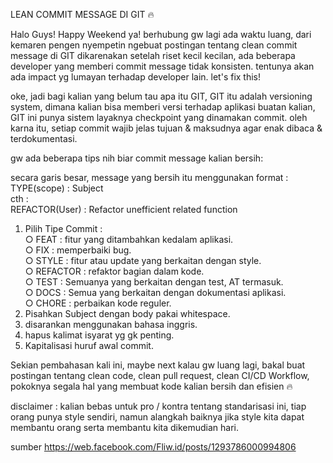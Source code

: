 LEAN COMMIT MESSAGE DI GIT 🔥  

Halo Guys! Happy Weekend ya! berhubung gw lagi ada waktu luang, dari kemaren pengen nyempetin ngebuat postingan tentang clean commit message di GIT dikarenakan setelah riset kecil kecilan, ada beberapa developer yang memberi commit message tidak konsisten. tentunya akan ada impact yg lumayan terhadap developer lain. let's fix this!  

oke, jadi bagi kalian yang belum tau apa itu GIT, GIT itu adalah versioning system, dimana kalian bisa memberi versi terhadap aplikasi buatan kalian, GIT ini punya sistem layaknya checkpoint yang dinamakan commit. oleh karna itu, setiap commit wajib jelas tujuan & maksudnya agar enak dibaca & terdokumentasi.  

gw ada beberapa tips nih biar commit message kalian bersih:  

secara garis besar, message yang bersih itu menggunakan format :   
TYPE(scope) : Subject  
cth :  
REFACTOR(User) : Refactor unefficient related function  
1. Pilih Tipe Commit :   
○ FEAT : fitur yang ditambahkan kedalam aplikasi.  
○ FIX : memperbaiki bug.  
○ STYLE : fitur atau update yang berkaitan dengan style.  
○ REFACTOR : refaktor bagian dalam kode.  
○ TEST : Semuanya yang berkaitan dengan test, AT termasuk.  
○ DOCS : Semua yang berkaitan dengan dokumentasi aplikasi.  
○ CHORE : perbaikan kode reguler.  
2. Pisahkan Subject dengan body pakai whitespace.  
3. disarankan menggunakan bahasa inggris.  
4. hapus kalimat isyarat yg gk penting.  
5. Kapitalisasi huruf awal commit.  

Sekian pembahasan kali ini, maybe next kalau gw luang lagi, bakal buat postingan tentang clean code, clean pull request, clean CI/CD Workflow, pokoknya segala hal yang membuat kode kalian bersih dan efisien 🔥  

disclaimer : kalian bebas untuk pro / kontra tentang standarisasi ini, tiap orang punya style sendiri, namun alangkah baiknya jika style kita dapat membantu orang serta membantu kita dikemudian hari.  

sumber https://web.facebook.com/Fliw.id/posts/1293786000994806
